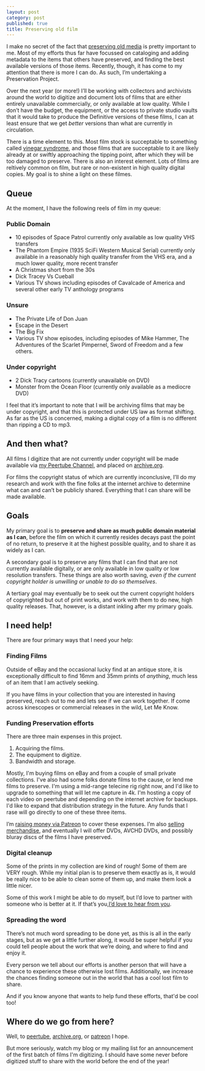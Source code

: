 ```yaml
---
layout: post
category: post
published: true
title: Preserving old film
---
```

I make no secret of the fact that [preserving old media](http://ajroach42.com/we-are-terrible-stewards-of-history/) is pretty important to me. Most of my efforts thus far have focussed on cataloging and adding metadata to the items that others have preserved, and finding the best available versions of those items. Recently, though, it has come to my attention that there is more I can do. As such, I’m undertaking a Preservation Project. 

Over the next year (or more!) I’ll be working with collectors and archivists around the world to digitize and document lots of films that are either entirely unavailable commercially, or only available at low quality. While I don’t have the budget, the equipment, or the access to private studio vaults that it would take to produce the Definitive versions of these films, I can at least ensure that we get *better* versions than what are currently in circulation. 

There is a time element to this. Most film stock is succeptable to something called [vinegar syndrome](https://en.m.wikipedia.org/wiki/Cellulose_acetate_film#Decay_and_the_%22vinegar_syndrome%22), and those films that are succeptable to it are likely already at or swiftly approaching the tipping point, after which they will be too damaged to preserve. There is also an interest element. Lots of films are reltively common on film, but rare or non-existent in high quality digital copies. My goal is to shine a light on these filmes. 

## Queue 

At the moment, I have the following reels of film in my queue:

### Public Domain 

- 10 episodes of Space Patrol currently only available as low quality VHS transfers 
- The Phantom Empire (1935 SciFi Western Musical Serial) currently only available in a reasonably high quality transfer from the VHS era, and a much lower quality, more recent transfer
- A Christmas short from the 30s 
- Dick Tracey Vs Cueball 
- Various TV shows including episodes of Cavalcade of America and several other early TV anthology programs

### Unsure 

- The Private Life of Don Juan 
- Escape in the Desert 
- The Big Fix 
- Various TV show episodes, including episodes of Mike Hammer, The Adventures of the Scarlet Pimpernel, Sword of Freedom and a few others. 

### Under copyright

- 2 Dick Tracy cartoons (currently unavailable on DVD) 
- Monster from the Ocean Floor (currently only available as a mediocre DVD) 

I feel that it’s important to note that I will be archiving films that may be under copyright, and that this is protected under US law as format shifting. As far as the US is concerned, making a digital copy of a film is no different than ripping a CD to mp3. 

## And then what? 

All films I digitize that are not currently under copyright will be made available via [my Peertube Channel](https://mountaintown.video/video-channels/mountaintowntv/videos), and placed on [archive.org](https://archive.org/details/@ajroach42?tab=uploads).

For films the copyright status of which are currently inconclusive, I’ll do my research and work with the fine folks at the internet archive to determine what can and can’t be publicly shared. Everything that I can share will be made available. 

## Goals

My primary goal is to **preserve and share as much public domain material as I can**, before the film on which it currently resides decays past the point of no return, to preserve it at the highest possible quality, and to share it as widely as I can. 

A secondary goal is to preserve any films that I can find that are not currently available digitally, or are only available in low quality or low resolution transfers. These things are also worth saving, _even if the current copyright holder is unwilling or unable to do so themselves_. 

A tertiary goal may eventually be to seek out the current copyright holders of copyrighted but out of print works, and work with them to do new, high quality releases. That, however, is a distant inkling after my primary goals. 

## I need help! 

There are four primary ways that I need your help:

### Finding Films

Outside of eBay and the occasional lucky find at an antique store, it is exceptionally difficult to find 16mm and 35mm prints of *anything*, much less of an item that I am actively seeking. 

If you have films in your collection that you are interested in having preserved, reach out to me and lets see if we can work together. If come across kinescopes or commercial releases in the wild, Let Me Know. 

### Funding Preservation efforts 

There are three main expenses in this project. 

1) Acquiring the films. 
2) The equipment to digitize. 
3) Bandwidth and storage. 

Mostly, I'm buying films on eBay and from a couple of small private collections. I've also had some folks donate films to the cause, or lend me films to preserve. I'm using a mid-range telecine rig right now, and I'd like to upgrade to something that will let me capture in 4k. I'm hosting a copy of each video on peertube and depending on the internet archive for backups. I'd like to expand that distribution strategy in the future. Any funds that I rase will go directly to one of these three items.

I’m [raising money via Patreon](https://www.patreon.com/ajroach42) to cover these expenses. I’m also [selling merchandise](https://spaceageideas.com), and eventually I will offer DVDs, AVCHD DVDs, and possibly bluray discs of the films I have preserved. 

### Digital cleanup 

Some of the prints in my collection are kind of rough! Some of them are VERY rough. While my initial plan is to preserve them exactly as is, it would be really nice to be able to clean some of them up, and make them look a little nicer. 

Some of this work I might be able to do myself, but I’d love to partner with someone who is better at it. If that’s you,[I’d love to hear from you](https://retro.social/@ajroach42/). 

### Spreading the word 

There’s not much word spreading to be done yet, as this is all in the early stages, but as we get a little further along, it would be super helpful if you could tell people about the work that we’re doing, and where to find and enjoy it.

Every person we tell about our efforts is another person that will have a chance to experience these otherwise lost films. Additionally, we increase the chances finding someone out in the world that has a cool lost film to share. 

And if you know anyone that wants to help fund these efforts, that'd be cool too! 


## Where do we go from here? 

Well, to [peertube](https://mountaintown.video/video-channels/mountaintowntv/videos), [archive.org](https://archive.org/details/@ajroach42?tab=uploads), or [patreon](https://www.patreon.com/ajroach42) I hope.

But more seriously, watch my blog or my mailing list for an announcement of the first batch of films I'm digitizing. I should have some never before digitized stuff to share with the world before the end of the year!
